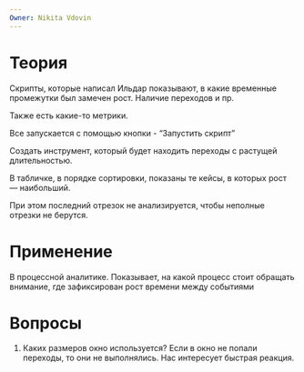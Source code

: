 ```yaml
---
Owner: Nikita Vdovin
---
```

# Теория

Скрипты, которые написал Ильдар показывают, в какие временные промежутки был замечен рост. Наличие переходов и пр.

Также есть какие-то метрики.

Все запускается с помощью кнопки - “Запустить скрипт”

Создать инструмент, который будет находить переходы с растущей длительностью.

В табличке, в порядке сортировки, показаны те кейсы, в которых рост — наибольший.

При этом последний отрезок не анализируется, чтобы неполные отрезки не берутся.

# Применение

В процессной аналитике. Показывает, на какой процесс стоит обращать внимание, где зафиксирован рост времени между событиями

  

# Вопросы

1. Каких размеров окно используется? Если в окно не попали переходы, то они не выполнялись. Нас интересует быстрая реакция.